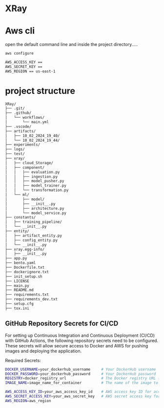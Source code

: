 # XRay



# Aws cli

open the default command line and inside the project directory.....

``` bash
aws configure 
```

``` bash
AWS_ACCESS_KEY ==
AWS_SECRET_KEY ==
AWS_REGION == us-east-1
```


# project structure
``` bash
XRay/
├── .git/
├── .github/
│   └── workflows/
│       └── main.yml
├── .vscode/
├── artifacts/
│   ├── 10_02_2024_19_40/
│   └── 10_02_2024_19_44/
├── experiments/
├── logs/
├── test/
├── xray/
│   ├── cloud_Storage/
│   ├── component/
│   │   ├── evaluation.py
│   │   ├── ingestion.py
│   │   ├── model_pusher.py
│   │   ├── model_trainer.py
│   │   └── transformation.py
│   └── ml/
│       ├── model/
│       ├── __init__.py
│       ├── architecture.py
│       └── model_service.py
├── constants/
│   ├── training_pipeline/
│   └── __init__.py
├── entity/
│   ├── artifact_entity.py
│   ├── config_entity.py
│   └── __init__.py
├── xray.egg-info/
│   ├── __init__.py
├── app.py
├── bento.yaml
├── Dockerfile.txt
├── dockerignore.txt
├── init_setup.sh
├── LICENSE
├── main.py
├── README.md
├── requirements.txt
├── requirements_dev.txt
├── setup.cfg
├── tox.ini
```

## GitHub Repository Secrets for CI/CD
For setting up Continuous Integration and Continuous Deployment (CI/CD) with GitHub Actions, the following repository secrets need to be configured. These secrets will allow secure access to Docker and AWS for pushing images and deploying the application.

Required Secrets:
``` bash 
DOCKER_USERNAME=your_dockerhub_username     # Your DockerHub username
DOCKER_PASSWORD=your_dockerhub_password     # Your DockerHub password
REGISTRY=docker_registry_url                # The Docker registry URL (e.g., DockerHub or private registry)
IMAGE_NAME=image_name_for_container         # The name of the image to push to the registry

AWS_ACCESS_KEY_ID=your_aws_access_key_id    # AWS access key ID for accessing S3 or other AWS services
AWS_SECRET_ACCESS_KEY=your_aws_secret_key   # AWS secret access key for accessing S3 or other AWS services
AWS_REGION=aws_region 
```
